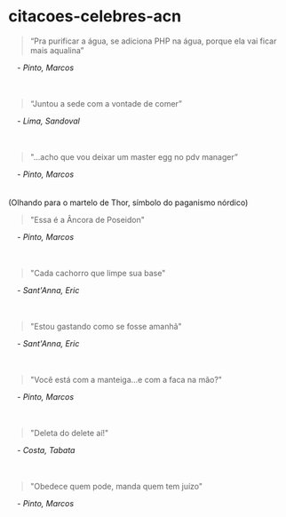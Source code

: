 # citacoes-celebres-acn

> “Pra purificar a água, se adiciona PHP na água, porque ela vai ficar mais aqualina”

&nbsp;&nbsp;&nbsp;&nbsp;- *Pinto, Marcos*
<br>
<br>
<br>
> “Juntou a sede com a vontade de comer”

&nbsp;&nbsp;&nbsp;&nbsp;- *Lima, Sandoval*
<br>
<br>
<br>
> "...acho que vou deixar um master egg no pdv manager”

&nbsp;&nbsp;&nbsp;&nbsp;- *Pinto, Marcos*
<br>
<br>
<br>
(Olhando para o martelo de Thor, símbolo do paganismo nórdico)
> "Essa é a Âncora de Poseidon"

&nbsp;&nbsp;&nbsp;&nbsp;- *Pinto, Marcos*
<br>
<br>
<br>
> "Cada cachorro que limpe sua base"

&nbsp;&nbsp;&nbsp;&nbsp;- *Sant'Anna, Eric*
<br>
<br>
<br>
> "Estou gastando como se fosse amanhã"

&nbsp;&nbsp;&nbsp;&nbsp;- *Sant'Anna, Eric*
<br>
<br>
<br>
> "Você está com a manteiga...e com a faca na mão?"

&nbsp;&nbsp;&nbsp;&nbsp;- *Pinto, Marcos*
<br>
<br>
<br>
> "Deleta do delete aí!"

&nbsp;&nbsp;&nbsp;&nbsp;- *Costa, Tabata*
<br>
<br>
<br>
> "Obedece quem pode, manda quem tem juízo"

&nbsp;&nbsp;&nbsp;&nbsp;- *Pinto, Marcos*
